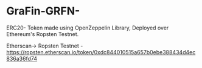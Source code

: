 # GraFin-GRFN-
ERC20- Token made using OpenZeppelin Library, Deployed over Ethereum's Ropsten Testnet.

Etherscan-> Ropsten Testnet - https://ropsten.etherscan.io/token/0xdc844010515a657b0ebe388434d4ec836a36fd74
